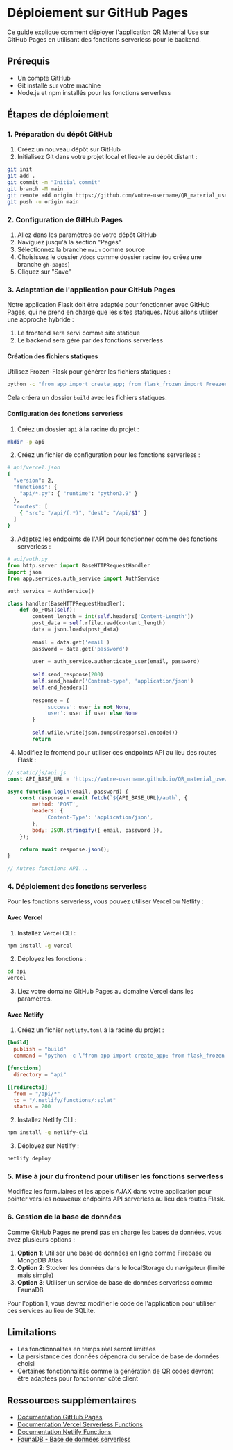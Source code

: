 # Déploiement sur GitHub Pages

Ce guide explique comment déployer l'application QR Material Use sur GitHub Pages en utilisant des fonctions serverless pour le backend.

## Prérequis

- Un compte GitHub
- Git installé sur votre machine
- Node.js et npm installés pour les fonctions serverless

## Étapes de déploiement

### 1. Préparation du dépôt GitHub

1. Créez un nouveau dépôt sur GitHub
2. Initialisez Git dans votre projet local et liez-le au dépôt distant :

```bash
git init
git add .
git commit -m "Initial commit"
git branch -M main
git remote add origin https://github.com/votre-username/QR_material_use.git
git push -u origin main
```

### 2. Configuration de GitHub Pages

1. Allez dans les paramètres de votre dépôt GitHub
2. Naviguez jusqu'à la section "Pages"
3. Sélectionnez la branche `main` comme source
4. Choisissez le dossier `/docs` comme dossier racine (ou créez une branche `gh-pages`)
5. Cliquez sur "Save"

### 3. Adaptation de l'application pour GitHub Pages

Notre application Flask doit être adaptée pour fonctionner avec GitHub Pages, qui ne prend en charge que les sites statiques. Nous allons utiliser une approche hybride :

1. Le frontend sera servi comme site statique
2. Le backend sera géré par des fonctions serverless

#### Création des fichiers statiques

Utilisez Frozen-Flask pour générer les fichiers statiques :

```bash
python -c "from app import create_app; from flask_frozen import Freezer; app = create_app(); freezer = Freezer(app); freezer.freeze()"
```

Cela créera un dossier `build` avec les fichiers statiques.

#### Configuration des fonctions serverless

1. Créez un dossier `api` à la racine du projet :

```bash
mkdir -p api
```

2. Créez un fichier de configuration pour les fonctions serverless :

```bash
# api/vercel.json
{
  "version": 2,
  "functions": {
    "api/*.py": { "runtime": "python3.9" }
  },
  "routes": [
    { "src": "/api/(.*)", "dest": "/api/$1" }
  ]
}
```

3. Adaptez les endpoints de l'API pour fonctionner comme des fonctions serverless :

```python
# api/auth.py
from http.server import BaseHTTPRequestHandler
import json
from app.services.auth_service import AuthService

auth_service = AuthService()

class handler(BaseHTTPRequestHandler):
    def do_POST(self):
        content_length = int(self.headers['Content-Length'])
        post_data = self.rfile.read(content_length)
        data = json.loads(post_data)
        
        email = data.get('email')
        password = data.get('password')
        
        user = auth_service.authenticate_user(email, password)
        
        self.send_response(200)
        self.send_header('Content-type', 'application/json')
        self.end_headers()
        
        response = {
            'success': user is not None,
            'user': user if user else None
        }
        
        self.wfile.write(json.dumps(response).encode())
        return
```

4. Modifiez le frontend pour utiliser ces endpoints API au lieu des routes Flask :

```javascript
// static/js/api.js
const API_BASE_URL = 'https://votre-username.github.io/QR_material_use/api';

async function login(email, password) {
    const response = await fetch(`${API_BASE_URL}/auth`, {
        method: 'POST',
        headers: {
            'Content-Type': 'application/json',
        },
        body: JSON.stringify({ email, password }),
    });
    
    return await response.json();
}

// Autres fonctions API...
```

### 4. Déploiement des fonctions serverless

Pour les fonctions serverless, vous pouvez utiliser Vercel ou Netlify :

#### Avec Vercel

1. Installez Vercel CLI :
```bash
npm install -g vercel
```

2. Déployez les fonctions :
```bash
cd api
vercel
```

3. Liez votre domaine GitHub Pages au domaine Vercel dans les paramètres.

#### Avec Netlify

1. Créez un fichier `netlify.toml` à la racine du projet :
```toml
[build]
  publish = "build"
  command = "python -c \"from app import create_app; from flask_frozen import Freezer; app = create_app(); freezer = Freezer(app); freezer.freeze()\""

[functions]
  directory = "api"

[[redirects]]
  from = "/api/*"
  to = "/.netlify/functions/:splat"
  status = 200
```

2. Installez Netlify CLI :
```bash
npm install -g netlify-cli
```

3. Déployez sur Netlify :
```bash
netlify deploy
```

### 5. Mise à jour du frontend pour utiliser les fonctions serverless

Modifiez les formulaires et les appels AJAX dans votre application pour pointer vers les nouveaux endpoints API serverless au lieu des routes Flask.

### 6. Gestion de la base de données

Comme GitHub Pages ne prend pas en charge les bases de données, vous avez plusieurs options :

1. **Option 1**: Utiliser une base de données en ligne comme Firebase ou MongoDB Atlas
2. **Option 2**: Stocker les données dans le localStorage du navigateur (limité mais simple)
3. **Option 3**: Utiliser un service de base de données serverless comme FaunaDB

Pour l'option 1, vous devrez modifier le code de l'application pour utiliser ces services au lieu de SQLite.

## Limitations

- Les fonctionnalités en temps réel seront limitées
- La persistance des données dépendra du service de base de données choisi
- Certaines fonctionnalités comme la génération de QR codes devront être adaptées pour fonctionner côté client

## Ressources supplémentaires

- [Documentation GitHub Pages](https://docs.github.com/en/pages)
- [Documentation Vercel Serverless Functions](https://vercel.com/docs/serverless-functions/introduction)
- [Documentation Netlify Functions](https://docs.netlify.com/functions/overview/)
- [FaunaDB - Base de données serverless](https://fauna.com/)
